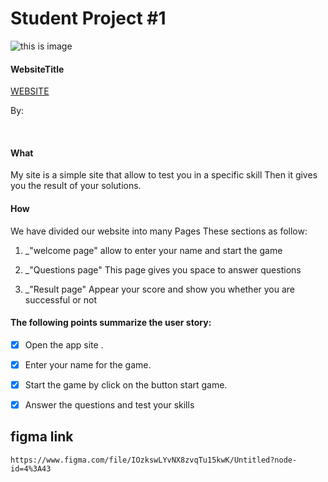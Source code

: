 
# Student Project #1 #
![this is image](https://www.wikihow.com/images/thumb/5/50/Do-Well-on-Multiple-Choice-Questions-Step-5-Version-3.jpg/v4-460px-Do-Well-on-Multiple-Choice-Questions-Step-5-Version-3.jpg.webp)
</br>

#### WebsiteTitle ####
[WEBSITE](https://gsg-g10.github.io/MohammedHaroon-Quiz-App/index.html)

By: 

<br/>


#### What ####
 My site is a simple site that allow to test you in a specific skill Then it gives you the result of your solutions.

 
 
#### How ####
We have divided our website into many Pages These sections as follow:

1. _"welcome page" allow to enter your name and start the game 

2. _"Questions page" This page gives you space to answer questions 

3. _"Result page" Appear your score and show you whether you are successful or not



#### The following points summarize the user story: ####
- [x] Open the app site .
- [x] Enter your name for the game.
- [x]  Start the game by click on the button start game.
- [x] Answer the questions and test your skills



## figma link 
```
https://www.figma.com/file/IOzkswLYvNX8zvqTu15kwK/Untitled?node-id=4%3A43
```
